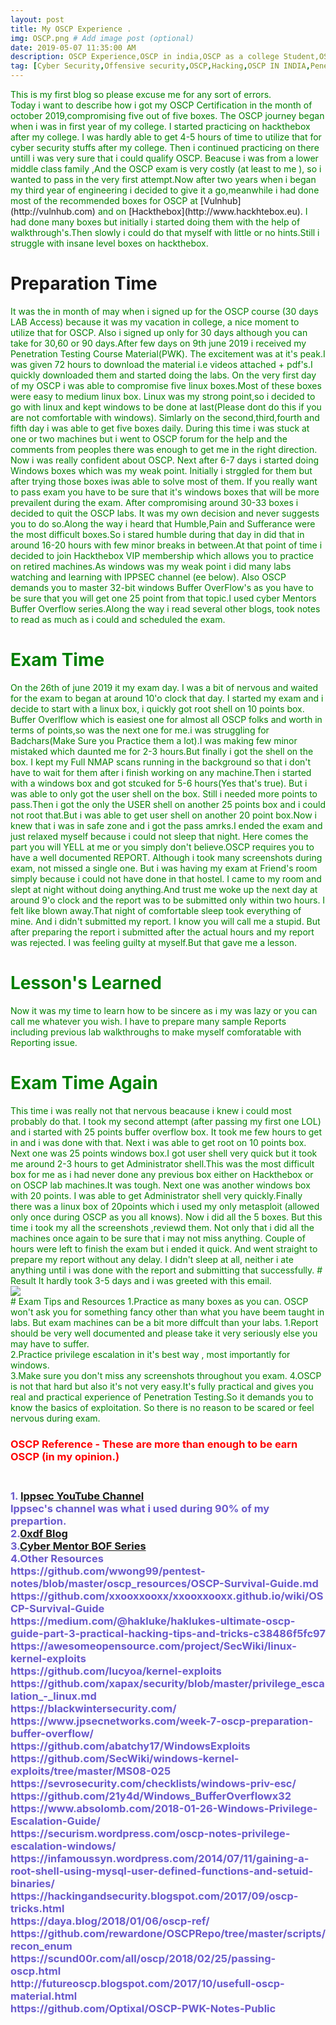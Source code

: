 ```yaml
---
layout: post
title: My OSCP Experience .
img: OSCP.png # Add image post (optional)
date: 2019-05-07 11:35:00 AM
description: OSCP Experience,OSCP in india,OSCP as a college Student,OSCP Resources,Noob to OSCP
tag: [Cyber Security,Offensive security,OSCP,Hacking,OSCP IN INDIA,Penetration Testing,OSCP Internship]
---
```


<span style="color:green">
This is my first  blog so please excuse me for any sort of errors.<br />
 </span>

<span style="color:green">
Today i want to describe how i got my OSCP  Certification in the month of october 2019,compromising five out of five boxes.
The OSCP journey began when i was in first year of my college. I started practicing on hackthebox after my college. I was hardly able to get 4-5 hours of time to utilize that for cyber security stuffs after my college. Then i continued practicing on there untill i was very sure that i could qualify OSCP. Beacuse i was from a  lower middle class family ,And the OSCP exam is very costly (at least to me ), so i wanted to pass in the very first attempt.Now after two years when i began my third year of engineering i decided to give it a go,meanwhile i had done most of the recommended boxes for OSCP at</span> [Vulnhub](http://vulnhub.com)  <span style="color:green">  and on </span> [Hackthebox](http://www.hackhtebox.eu). <span style="color:green"> I had done many boxes but initially i started doing them with the help of  walkthrough's.Then slowly i could do that myself with little or no  hints.Still i struggle with insane level boxes on hackthebox. </span>

# Preparation Time
<span style="color:green">
It was the in  month of may when i signed up for the OSCP course (30 days LAB Access) because it was my vacation in college, a nice moment to utilize that for OSCP. Also i signed up only for 30 days although you can take for 30,60 or 90 days.After few days on 9th june 2019 i received my Penetration Testing Course Material(PWK). The excitement was at it's peak.I was given 72 hours to download the material i.e videos attached + pdf's.I quickly downloaded them and started doing the labs. On the very first day of my OSCP i was able to compromise five linux boxes.Most of these boxes were easy to medium linux box. Linux was my strong point,so i decided to go with linux and kept windows to be done at last(Please dont do this if you are not comfortable with windows). Simlarly on the second,third,fourth and fifth day i was able to get five boxes daily. During this time i was stuck at one or two machines but i went to OSCP forum for the help and the comments from peoples there was enough to get me in the right direction.

<span style="color:green">
Now i was really confident about OSCP. Next after 6-7 days i started doing Windows boxes which was my weak point. Initially i strggled for them but after trying those boxes iwas able to solve most of them. If you really want to pass exam you have to be sure that it's windows boxes that will be more prevailent during the exam. After compromising around 30-33 boxes i decided to quit the OSCP labs. It was my own decision and never suggests you to do so.Along the way i heard that Humble,Pain and Sufferance were the most difficult boxes.So i stared humble during that day in did that in around 16-20 hours with few minor breaks in between.At that point of time i decided to join Hackthebox VIP membership which allows you to practice on retired machines.As windows was my weak point i did many labs watching and learning with IPPSEC channel (ee below). Also OSCP demands you to master 32-bit windows Buffer OverFlow's as you have to be sure that you will get one 25 point from that topic.I used cyber Mentors Buffer Overflow series.Along the way i read several other blogs, took notes to read as much as i could and scheduled the exam.
</span>

# Exam Time
<span style="color:green">
On the 26th of june 2019 it my exam day. I was a bit of nervous and waited for the exam to began at around 10'o clock that day. I started my exam and i decide to start with a linux box, i quickly got root shell on 10 points box. Buffer Overlflow which is easiest one for almost all OSCP folks and worth in terms of points,so was the next one for me.i was struggling for Badchars(Make Sure you Practice them a lot).I was making few minor mistaked which daunted me for 2-3 hours.But finally i got the shell on the box. I kept my Full NMAP scans running in the background so that i don't have to wait for them after i finish working on any machine.Then i started with a windows box and got  stcuked for 5-6 hours(Yes that's true). But i  was able to only got the user shell on the box. Still i needed  more points to pass.Then i got the only the USER shell on another 25 points box and i could not root that.But i was able to get user shell  on another 20 point box.Now i knew that i was in safe zone and i got the pass amrks.I ended the exam and just relaxed myself because i could not sleep that night.
 </span>
<span style="color:green">
Here comes the part you will YELL at me or you simply don't believe.OSCP requires you to have a  well documented  REPORT. Although i took many screenshots during exam, not missed a single one. But i was having my exam at Friend's room simply because i could not have done in that hostel. I came to my room and slept at night without doing anything.And trust me woke up the next day at around 9'o clock and the report was to be submitted only within two hours. I felt like blown away.That night of comfortable sleep took everything of mine. And i didn't submitted my report.
 </span>
<span style="color:green">
I know you will call me a stupid. But after preparing the report i submitted after the actual hours and my report was rejected.
I was feeling guilty at myself.But that gave me a lesson.
</span>

# Lesson's Learned
<span style="color:green">
Now it was my time to learn how to be sincere as i my was lazy or you can call me whatever you wish.
I have to prepare many sample Reports including previous lab walkthroughs to make myself comforatable with Reporting issue.
 </span>

# Exam Time Again
<span style="color:green">
This time i was really not that nervous beacause i knew i could most probably do that. I took my second attempt (after passing my first one LOL) and i started with 25 points  buffer  overflow box. It took  me few hours to get in and i was done with that. Next i was able to get root on 10 points box. Next one was 25 points windows box.I got user shell very quick but it took me around 2-3 hours to get Administrator shell.This was the most difficult box for me as i had never done any previous box either on Hackthebox or on OSCP lab machines.It was tough. Next one was another windows box with 20 points. I was able to get Administrator shell very quickly.Finally there was a linux box of 20points which i used my only metasploit (allowed only once during OSCP as you all knows). Now i did  all the 5 boxes. But this time i took my all the screenshots ,reviewd them. Not only that i did all the machines once again to be sure that i may not miss anything. Couple of hours were left to finish the exam but i ended it quick. And went straight to prepare my report without any delay. I didn't sleep at all, neither i ate anything until i was done with the report and submitting that successfully.
</span>
# Result 
<span style="color:green">
It hardly took  3-5 days and i was greeted with this email. <br />
<img src="{{site.baseurl}}/assets/img/email.png">
<br />
</span>
# Exam Tips and Resources

<span style="color:green">
1.Practice as many boxes as you can. OSCP won't ask you for something fancy other than what you have beem taught in labs. But exam machines can be a bit more diffcult than your labs.
1.Report should be very well documented and please take it very seriously else you may have to suffer.<br />
2.Practice privilege escalation in it's best way , most importantly for windows.<br />
3.Make sure you don't miss any screenshots throughout you exam.
4.OSCP is not that hard but also it's not very easy.It's fully practical and gives you  real and practical experience of Penetration Testing.So it demands you to know the basics of exploitation. So there is no reason to be scared or feel nervous during exam.<br />
</span>
<h3>
<span style="color:red"> OSCP Reference - These are more than enough to be earn OSCP (in my opinion.)</span>
 <h3>
 <p>
 <span style="color:SlateBlue">
 <br> 1. <a href="https://www.youtube.com/channel/UCa6eh7gCkpPo5XXUDfygQQA">Ippsec YouTube Channel</a> 
 <br> Ippsec's channel  was  what i used during 90% of my prepartion.
  <br>2.<a href="https://0xdf.gitlab.io/">0xdf Blog</a> 
  <br>3.<a href="https://www.youtube.com/watch?v=qSnPayW6F7U&list=PLLKT__MCUeix3O0DPbmuaRuR_4Hxo4m3G">Cyber Mentor BOF Series</a>
 <br> 4.Other Resources 
  <br>https://github.com/wwong99/pentest-notes/blob/master/oscp_resources/OSCP-Survival-Guide.md 
 <br> https://github.com/xxooxxooxx/xxooxxooxx.github.io/wiki/OSCP-Survival-Guide 
 <br> https://medium.com/@hakluke/haklukes-ultimate-oscp-guide-part-3-practical-hacking-tips-and-tricks-c38486f5fc97
  <br>https://awesomeopensource.com/project/SecWiki/linux-kernel-exploits 
 <br> https://github.com/lucyoa/kernel-exploits 
 <br> https://github.com/xapax/security/blob/master/privilege_escalation_-_linux.md 
 <br> https://blackwintersecurity.com/ 
 <br> https://www.jpsecnetworks.com/week-7-oscp-preparation-buffer-overflow/ 
 <br> https://github.com/abatchy17/WindowsExploits 
 <br> https://github.com/SecWiki/windows-kernel-exploits/tree/master/MS08-025 
 <br> https://sevrosecurity.com/checklists/windows-priv-esc/ 
 <br> https://github.com/21y4d/Windows_BufferOverflowx32 
 <br> https://www.absolomb.com/2018-01-26-Windows-Privilege-Escalation-Guide/ 
 <br> https://securism.wordpress.com/oscp-notes-privilege-escalation-windows/ 
 <br> https://infamoussyn.wordpress.com/2014/07/11/gaining-a-root-shell-using-mysql-user-defined-functions-and-setuid-binaries/ 
 <br> https://hackingandsecurity.blogspot.com/2017/09/oscp-tricks.html 
 <br> https://daya.blog/2018/01/06/oscp-ref/ 
 <br> https://github.com/rewardone/OSCPRepo/tree/master/scripts/recon_enum 
 <br> https://scund00r.com/all/oscp/2018/02/25/passing-oscp.html 
 <br> http://futureoscp.blogspot.com/2017/10/usefull-oscp-material.html 
 <br> https://github.com/Optixal/OSCP-PWK-Notes-Public 
 </span>
  </p>
 
 
 
 
 

